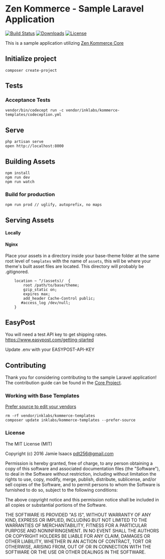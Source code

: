 # Zen Kommerce - Sample Laravel Application

[![Build Status](https://travis-ci.org/inklabs/kommerce-laravel.svg?branch=master)](https://travis-ci.org/inklabs/kommerce-laravel)
[![Downloads](https://img.shields.io/packagist/dt/inklabs/kommerce-laravel.svg)](https://packagist.org/packages/inklabs/kommerce-laravel)
[![License](https://img.shields.io/packagist/l/inklabs/kommerce-laravel.svg)](https://github.com/inklabs/kommerce-laravel/blob/master/LICENSE.txt)

This is a sample application utilizing [Zen Kommerce Core](https://github.com/inklabs/kommerce-core)

## Initialize project

```
composer create-project
```
## Tests

### Acceptance Tests

`vendor/bin/codecept run -c vendor/inklabs/kommerce-templates/codeception.yml`

## Serve

```
php artisan serve
open http://localhost:8000
```

## Building Assets

```
npm install
npm run dev
npm run watch
```

### Build for production

```
npm run prod // uglify, autoprefix, no maps
```

## Serving Assets   

#### Locally



#### Nginx

Place your assets in a directory inside your base-theme folder at the same root level of `templates` with the name of `assets`, this will be where your theme's built asset files are located. This directory will probably be .gitignored.

```
    location ~ ^/(assets)/  {
        root /path/to/base/theme;
        gzip_static on;
        expires max;
        add_header Cache-Control public;
       #access_log /dev/null;
    }
```

## EasyPost

You will need a test API key to get shipping rates. https://www.easypost.com/getting-started

Update .env with your EASYPOST-API-KEY

## Contributing

Thank you for considering contributing to the sample Laravel application! The contribution guide can be found in the [Core Project](https://github.com/inklabs/kommerce-core/blob/master/CONTRIBUTING.md).

### Working with Base Templates

[Prefer source to edit your vendors](https://moquet.net/blog/5-features-about-composer-php/#5.-prefer-source-to-edit-your-vendors)

```
rm -rf vendor/inklabs/kommerce-templates
composer update inklabs/kommerce-templates --prefer-source
```

### License

The MIT License (MIT)

Copyright (c) 2016 Jamie Isaacs <pdt256@gmail.com>

Permission is hereby granted, free of charge, to any person obtaining a copy
of this software and associated documentation files (the "Software"), to deal
in the Software without restriction, including without limitation the rights
to use, copy, modify, merge, publish, distribute, sublicense, and/or sell
copies of the Software, and to permit persons to whom the Software is
furnished to do so, subject to the following conditions:

The above copyright notice and this permission notice shall be included in
all copies or substantial portions of the Software.

THE SOFTWARE IS PROVIDED "AS IS", WITHOUT WARRANTY OF ANY KIND, EXPRESS OR
IMPLIED, INCLUDING BUT NOT LIMITED TO THE WARRANTIES OF MERCHANTABILITY,
FITNESS FOR A PARTICULAR PURPOSE AND NONINFRINGEMENT. IN NO EVENT SHALL THE
AUTHORS OR COPYRIGHT HOLDERS BE LIABLE FOR ANY CLAIM, DAMAGES OR OTHER
LIABILITY, WHETHER IN AN ACTION OF CONTRACT, TORT OR OTHERWISE, ARISING FROM,
OUT OF OR IN CONNECTION WITH THE SOFTWARE OR THE USE OR OTHER DEALINGS IN
THE SOFTWARE.
